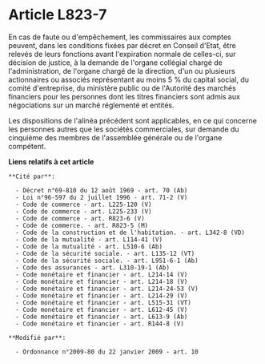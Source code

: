 # Article L823-7

En cas de faute ou d'empêchement, les commissaires aux comptes peuvent, dans les conditions fixées par décret en Conseil
d'Etat, être relevés de leurs fonctions avant l'expiration normale de celles-ci, sur décision de justice, à la demande de
l'organe collégial chargé de l'administration, de l'organe chargé de la direction, d'un ou plusieurs actionnaires ou associés
représentant au moins 5 % du capital social, du comité d'entreprise, du ministère public ou de l'Autorité des marchés
financiers pour les personnes      dont les titres financiers sont admis aux négociations sur un marché réglementé et
entités. 

Les dispositions de l'alinéa précédent sont applicables, en ce qui concerne les personnes autres que les sociétés
commerciales, sur demande du cinquième des membres de l'assemblée générale ou de l'organe compétent.

**Liens relatifs à cet article**

	**Cité par**:

	  - Décret n°69-810 du 12 août 1969 - art. 70 (Ab)
	  - Loi n°96-597 du 2 juillet 1996 - art. 71-2 (V)
	  - Code de commerce - art. L225-120 (V)
	  - Code de commerce - art. L225-233 (V)
	  - Code de commerce - art. R823-6 (V)
	  - Code de commerce. - art. R823-5 (M)
	  - Code de la construction et de l'habitation. - art. L342-8 (VD)
	  - Code de la mutualité - art. L114-41 (V)
	  - Code de la mutualité - art. L510-6 (Ab)
	  - Code de la sécurité sociale. - art. L135-12 (VT)
	  - Code de la sécurité sociale. - art. L951-6-1 (Ab)
	  - Code des assurances - art. L310-19-1 (Ab)
	  - Code monétaire et financier - art. L214-14 (V)
	  - Code monétaire et financier - art. L214-18 (V)
	  - Code monétaire et financier - art. L214-24-53 (V)
	  - Code monétaire et financier - art. L214-29 (V)
	  - Code monétaire et financier - art. L515-31 (VT)
	  - Code monétaire et financier - art. L612-45 (V)
	  - Code monétaire et financier - art. L613-9 (Ab)
	  - Code monétaire et financier - art. R144-8 (V)

	**Modifié par**:

	  - Ordonnance n°2009-80 du 22 janvier 2009 - art. 10
